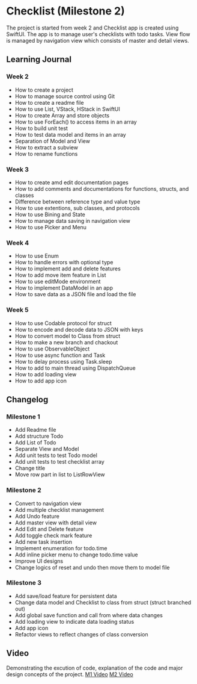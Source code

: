 #  Checklist (Milestone 2)

The project is started from week 2 and Checklist app is created using SwiftUI. The app is to manage user's checklists with todo tasks. View flow is managed by navigation view which consists of master and detail views.

## Learning Journal

### Week 2 

- How to create a project
- How to manage source control using Git
- How to create a readme file
- How to use List, VStack, HStack in SwiftUI
- How to create Array and store objects
- How to use ForEach() to access items in an array
- How to build unit test
- How to test data model and items in an array
- Separation of Model and View
- How to extract a subview
- How to rename functions

### Week 3

- How to create amd edit documentation pages
- How to add comments and documentations for functions, structs, and classes
- Difference between reference type and value type
- How to use extentions, sub classes, and protocols
- How to use Bining and State
- How to manage data saving in navigation view
- How to use Picker and Menu

### Week 4

- How to use Enum
- How to handle errors with optional type
- How to implement add and delete features
- How to add move item feature in List
- How to use editMode environment
- How to implement DataModel in an app
- How to save data as a JSON file and load the file

### Week 5
- How to use Codable protocol for struct
- How to encode and decode data to JSON with keys
- How to convert model to Class from struct
- How to make a new branch and chackout
- How to use ObservableObject
- How to use async function and Task
- How to delay process using Task.sleep
- How to add to main thread using DispatchQueue
- How to add loading view
- How to add app icon

## Changelog

### Milestone 1

- Add Readme file
- Add structure Todo
- Add List of Todo
- Separate View and Model
- Add unit tests to test Todo model
- Add unit tests to test checklist array
- Change title
- Move row part in list to ListRowView

### Milestone 2

- Convert to navigation view
- Add multiple checklist management
- Add Undo feature
- Add master view with detail view
- Add Edit and Delete feature
- Add toggle check mark feature
- Add new task insertion
- Implement enumeration for todo.time
- Add inline picker menu to change todo.time value
- Improve UI designs
- Change logics of reset and undo then move them to model file

### Milestone 3

- Add save/load feature for persistent data
- Change data model and Checklist to class from struct (struct branched out)
- Add global save function and call from where data changes
- Add loading view to indicate data loading status
- Add app icon
- Refactor views to reflect changes of class conversion

## Video

Demonstrating the excution of code, explanation of the code and major design concepts of the project.
[M1 Video](https://youtu.be/xyq9-Ha_6IE)
[M2 Video](https://youtu.be/cHB99h7lIHk)

